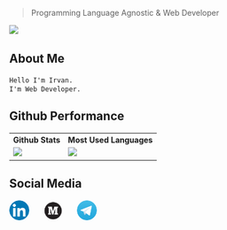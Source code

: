 > Programming Language Agnostic & Web Developer

![](http://estruyf-github.azurewebsites.net/api/VisitorHit?user=IrvanAhmadP&repo=IrvanAhmadP&countColorcountColor)

## About Me

```
Hello I'm Irvan.
I'm Web Developer.
```

## Github Performance

<table style="width: 100%;">
  <tr>
    <th>Github Stats</th>
    <th>Most Used Languages</th>
  </tr>
  <tr>
    <td><img style="height:150px;" src="https://github-readme-stats.vercel.app/api?username=IrvanAhmadP&show_icons=true&hide_title=true&theme=dark"></td>
    <td><img style="height:150px;" src="https://github-readme-stats.vercel.app/api/top-langs/?username=IrvanAhmadP&layout=compact&hide_title=true&theme=dark"></td>
  </tr>
</table>

## Social Media

<div style="display: flex; gap:25px;">
  <a href="https://www.linkedin.com/in/irvan-ahmad-prasetya-6306a8115/">
    <img height="36px" width="36px" style="background:white; border-radius:100%" alt="Linkedin - Irvan Ahmad Prasetya" src="./icons/linkedin.svg">
  </a>
  <a href="https://irvanahmadp.medium.com">
    <img height="36px" width="36px" style="background:white; border-radius:100%" alt="Medium - Irvan Ahmad Prasetya" src="./icons/medium.svg">
  </a>
  <a href="https://t.me/IrvanAhmadP">
    <img height="36px" width="36px" style="background:white; border-radius:100%" alt="Telegram - Irvan Ahmad Prasetya" src="./icons/telegram.svg">
  </a>
</div>
